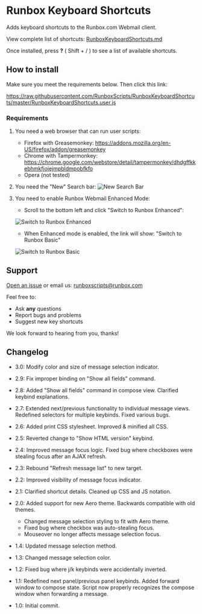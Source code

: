 # Runbox Keyboard Shortcuts

Adds keyboard shortcuts to the Runbox.com Webmail client.

View complete list of shortcuts: [RunboxKeyboardShortcuts.md](https://github.com/RunboxScripts/RunboxKeyboardShortcuts/blob/master/RunboxKeyboardShortcuts.md)

Once installed, press **?** ( Shift + / ) to see a list of available shortcuts.

## How to install

Make sure you meet the requirements below. Then click this link:

<https://raw.githubusercontent.com/RunboxScripts/RunboxKeyboardShortcuts/master/RunboxKeyboardShortcuts.user.js>

### Requirements

1. You need a web browser that can run user scripts:

   * Firefox with Greasemonkey: <https://addons.mozilla.org/en-US/firefox/addon/greasemonkey>
   * Chrome with Tampermonkey: <https://chrome.google.com/webstore/detail/tampermonkey/dhdgffkkebhmkfjojejmpbldmpobfkfo>
   * Opera (not tested)

2. You need the "New" Search bar:
![New Search Bar](https://cloud.githubusercontent.com/assets/9103375/11760387/94473aba-a04d-11e5-9fd2-dcf014abdf89.jpg)

3. You need to enable Runbox Webmail Enhanced Mode:

   * Scroll to the bottom left and click "Switch to Runbox Enhanced":

   ![Switch to Runbox Enhanced](https://cloud.githubusercontent.com/assets/9103375/11760358/9859883e-a04c-11e5-8dcb-b5fccd44b1d6.jpg)

   * When Enhanced mode is enabled, the link will show: "Switch to Runbox Basic"

   ![Switch to Runbox Basic](https://cloud.githubusercontent.com/assets/9103375/11760368/0ff84ac4-a04d-11e5-83fc-555b6f16325b.jpg)

## Support

[Open an issue](https://github.com/RunboxScripts/RunboxKeyboardShortcuts/issues) or email us: runboxscripts@runbox.com

Feel free to:

* Ask **any** questions
* Report bugs and problems
* Suggest new key shortcuts

We look forward to hearing from you, thanks!

## Changelog

* 3.0: Modify color and size of message selection indicator.

* 2.9: Fix improper binding on "Show all fields" command.

* 2.8: Added "Show all fields" command in compose view. Clarified keybind explanations.

* 2.7: Extended next/previous functionality to individual message views. Redefined selectors for multiple keybinds. Fixed various bugs.

* 2.6: Added print CSS stylesheet. Improved & minified all CSS.

* 2.5: Reverted change to "Show HTML version" keybind.

* 2.4: Improved message focus logic. Fixed bug where checkboxes were stealing focus after an AJAX refresh.

* 2.3: Rebound "Refresh message list" to new target.

* 2.2: Improved visibility of message focus indicator.

* 2.1: Clarified shortcut details. Cleaned up CSS and JS notation.

* 2.0: Added support for new Aero theme. Backwards compatible with old themes.

  * Changed message selection styling to fit with Aero theme.
  * Fixed bug where checkbox was auto-stealing focus.
  * Mouseover no longer affects message selection focus.

* 1.4: Updated message selection method.

* 1.3: Changed message selection color.

* 1.2: Fixed bug where j/k keybinds were accidentally inverted.

* 1.1: Redefined next panel/previous panel keybinds. Added forward window to compose state. Script now properly recognizes the compose window when forwarding a message.

* 1.0: Initial commit.
